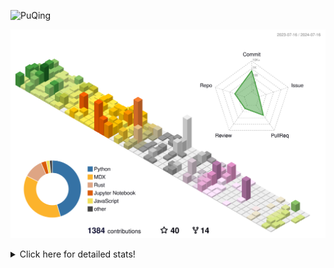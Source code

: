 ![PuQing](https://user-images.githubusercontent.com/27223114/171565019-9a56fae6-b08b-421f-99db-7e830da42371.png)

![](./profile-3d-contrib/profile-season-animate.svg)

<details>
<summary>Click here for detailed stats!</summary>

<!--START_SECTION:waka-->
![Lines of code](https://img.shields.io/badge/From%20Hello%20World%20I%27ve%20Written-1.4%20million%20lines%20of%20code-blue)

**🐱 My GitHub Data** 

> 📦 398.9 kB Used in GitHub's Storage 
 > 
> 🏆 415 Contributions in the Year 2024
 > 
> 🚫 Not Opted to Hire
 > 
> 📜 46 Public Repositories 
 > 
> 🔑 29 Private Repositories 
 > 
**I'm an Early 🐤** 

```text
🌞 Morning                504 commits         ██░░░░░░░░░░░░░░░░░░░░░░░   06.57 % 
🌆 Daytime                3479 commits        ███████████░░░░░░░░░░░░░░   45.37 % 
🌃 Evening                1717 commits        ██████░░░░░░░░░░░░░░░░░░░   22.39 % 
🌙 Night                  1968 commits        ██████░░░░░░░░░░░░░░░░░░░   25.67 % 
```


📊 **This Week I Spent My Time On** 

```text
💬 Programming Languages: 
Browsing                 8 hrs 38 mins       █████████░░░░░░░░░░░░░░░░   35.14 % 
GitHubing                7 hrs 32 mins       ████████░░░░░░░░░░░░░░░░░   30.63 % 
Python                   2 hrs 49 mins       ███░░░░░░░░░░░░░░░░░░░░░░   11.49 % 
Fish Touching            1 hr 47 mins        ██░░░░░░░░░░░░░░░░░░░░░░░   07.29 % 
Searching                1 hr 25 mins        █░░░░░░░░░░░░░░░░░░░░░░░░   05.80 % 

🔥 Editors: 
Chrome                   19 hrs 59 mins      ████████████████████░░░░░   81.25 % 
VS Code                  3 hrs 30 mins       ████░░░░░░░░░░░░░░░░░░░░░   14.26 % 
fish                     1 hr 3 mins         █░░░░░░░░░░░░░░░░░░░░░░░░   04.27 % 
Obsidian                 3 mins              ░░░░░░░░░░░░░░░░░░░░░░░░░   00.22 % 

💻 Operating System: 
Mac                      21 hrs 5 mins       █████████████████████░░░░   85.74 % 
Linux                    2 hrs 38 mins       ███░░░░░░░░░░░░░░░░░░░░░░   10.76 % 
WSL                      51 mins             █░░░░░░░░░░░░░░░░░░░░░░░░   03.51 % 
```


<!--END_SECTION:waka-->
</details>
